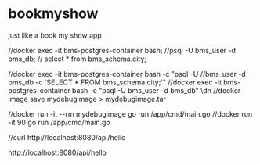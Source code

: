 # bookmyshow
just like a book my show app



//docker exec -it bms-postgres-container bash;
//psql -U bms_user -d bms_db;
// select * from bms_schema.city;

//docker exec -it bms-postgres-container bash -c "psql -U //bms_user -d bms_db -c 'SELECT * FROM bms_schema.city;'"
//docker exec -it bms-postgres-container bash -c "psql -U bms_user -d bms_db"  \dn
//docker image save mydebugimage > mydebugimage.tar

//docker run -it --rm mydebugimage go run /app/cmd/main.go
//docker run -it 90 go run /app/cmd/main.go

//curl http://localhost:8080/api/hello

http://localhost:8080/api/hello
